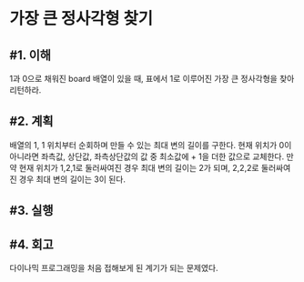 가장 큰 정사각형 찾기
====================

#1. 이해
------------------
1과 0으로 채워진 board 배열이 있을 때, 표에서 1로 이루어진 가장 큰 정사각형을 찾아 리턴하라.

#2. 계획
---------------
배열의 1, 1 위치부터 순회하며 만들 수 있는 최대 변의 길이를 구한다. 현재 위치가 0이 아니라면 좌측값, 상단값, 좌측상단값의 값 중 최소값에 + 1을 더한 값으로 교체한다. 만약 현재 위치가 1,2,1로 둘러싸여진 경우 최대 변의 길이는 2가 되며, 2,2,2로 둘러싸여진 경우 최대 변의 길이는 3이 된다.

#3. 실행
-----------------

#4. 회고
-----------------
다이나믹 프로그래밍을 처음 접해보게 된 계기가 되는 문제였다.